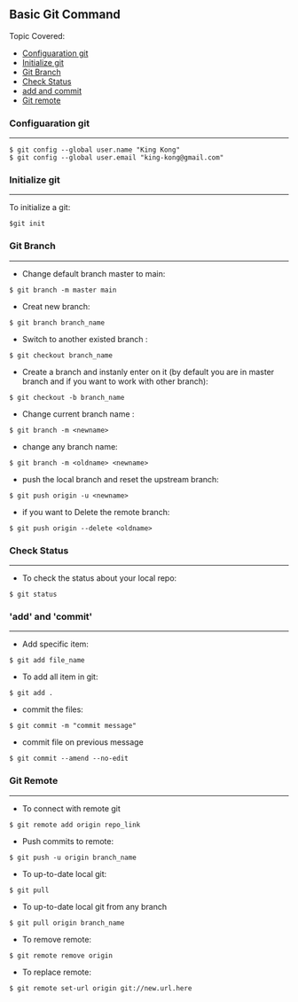 ## Basic Git Command

Topic Covered: 

*  <a href = "https://github.com/Arif-Shahriar028/Git-Cheat-Sheet/blob/main/git-basic.md#configuaration-git"> Configuaration git </a>
*  <a href = "https://github.com/Arif-Shahriar028/Git-Cheat-Sheet/blob/main/git-basic.md#initialize-git"> Initialize git </a>
*  <a href = "https://github.com/Arif-Shahriar028/Git-Cheat-Sheet/blob/main/git-basic.md#git-branch"> Git Branch </a>
*  <a href = "https://github.com/Arif-Shahriar028/Git-Cheat-Sheet/blob/main/git-basic.md#check-status"> Check Status </a>
*  <a href = "https://github.com/Arif-Shahriar028/Git-Cheat-Sheet/blob/main/git-basic.md#add-and-commit"> add and commit </a>
*  <a href = "https://github.com/Arif-Shahriar028/Git-Cheat-Sheet/blob/main/git-basic.md#git-remote"> Git remote </a>



###  Configuaration git
---

```
$ git config --global user.name "King Kong"
$ git config --global user.email "king-kong@gmail.com"
```

### Initialize git
---

To initialize a git:
```
$git init
```

### Git Branch
---

* Change default branch master to main:
```
$ git branch -m master main
```

*  Creat new branch:
```
$ git branch branch_name
```

* Switch to another existed branch :
```
$ git checkout branch_name
```

* Create a branch and instanly enter on it (by default you are in master branch and if you want to work with other branch):
```
$ git checkout -b branch_name
```

* Change current branch name :
```
$ git branch -m <newname>
```

* change any branch name:
```
$ git branch -m <oldname> <newname> 
```

* push the local branch and reset the upstream branch:
```
$ git push origin -u <newname> 
```

* if you want to Delete the remote branch:
```
$ git push origin --delete <oldname>
```

### Check Status
---

* To check the status about your local repo:
```
$ git status
```

### 'add' and 'commit'
---

* Add specific item:
```
$ git add file_name
```

* To add all item in git:    
```
$ git add .
```

* commit the files:

```
$ git commit -m "commit message"
```

* commit file on previous message

```
$ git commit --amend --no-edit
```

### Git Remote
---

* To connect with remote git
```
$ git remote add origin repo_link
```

* Push commits to remote:
```
$ git push -u origin branch_name
```

* To up-to-date local git:
```
$ git pull
```

* To up-to-date local git from any branch
```
$ git pull origin branch_name
```

* To remove remote:
```
$ git remote remove origin
```

* To replace remote: 
```
$ git remote set-url origin git://new.url.here
```


